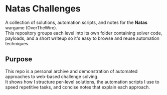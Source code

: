 # Natas Challenges

A collection of solutions, automation scripts, and notes for the **Natas** wargame (OverTheWire).  
This repository groups each level into its own folder containing solver code, payloads, and a short writeup so it's easy to browse and reuse automation techniques.

## Purpose
This repo is a personal archive and demonstration of automated approaches to web-based challenge solving.  
It shows how I structure per-level solutions, the automation scripts I use to speed repetitive tasks, and concise notes that explain each approach.
